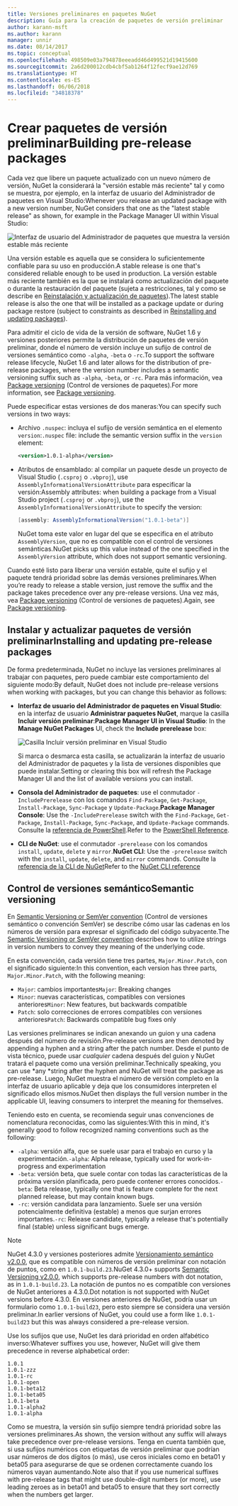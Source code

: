 ```yaml
---
title: Versiones preliminares en paquetes NuGet
description: Guía para la creación de paquetes de versión preliminar
author: karann-msft
ms.author: karann
manager: unnir
ms.date: 08/14/2017
ms.topic: conceptual
ms.openlocfilehash: 498509e03a794878eeeadd46d499521d19415600
ms.sourcegitcommit: 2a6d200012cdb4cbf5ab1264f12fecf9ae12d769
ms.translationtype: HT
ms.contentlocale: es-ES
ms.lasthandoff: 06/06/2018
ms.locfileid: "34818378"
---
```

# <a name="building-pre-release-packages"></a><span data-ttu-id="39c81-103">Crear paquetes de versión preliminar</span><span class="sxs-lookup"><span data-stu-id="39c81-103">Building pre-release packages</span></span>

<span data-ttu-id="39c81-104">Cada vez que libere un paquete actualizado con un nuevo número de versión, NuGet la considerará la "versión estable más reciente" tal y como se muestra, por ejemplo, en la interfaz de usuario del Administrador de paquetes en Visual Studio:</span><span class="sxs-lookup"><span data-stu-id="39c81-104">Whenever you release an updated package with a new version number, NuGet considers that one as the "latest stable release" as shown, for example in the Package Manager UI within Visual Studio:</span></span>

![Interfaz de usuario del Administrador de paquetes que muestra la versión estable más reciente](media/Prerelease_01-LatestStable.png)

<span data-ttu-id="39c81-106">Una versión estable es aquella que se considera lo suficientemente confiable para su uso en producción.</span><span class="sxs-lookup"><span data-stu-id="39c81-106">A stable release is one that's considered reliable enough to be used in production.</span></span> <span data-ttu-id="39c81-107">La versión estable más reciente también es la que se instalará como actualización del paquete o durante la restauración del paquete (sujeta a restricciones, tal y como se describe en [Reinstalación y actualización de paquetes](../consume-packages/reinstalling-and-updating-packages.md)).</span><span class="sxs-lookup"><span data-stu-id="39c81-107">The latest stable release is also the one that will be installed as a package update or during package restore (subject to constraints as described in [Reinstalling and updating packages](../consume-packages/reinstalling-and-updating-packages.md)).</span></span>

<span data-ttu-id="39c81-108">Para admitir el ciclo de vida de la versión de software, NuGet 1.6 y versiones posteriores permite la distribución de paquetes de versión preliminar, donde el número de versión incluye un sufijo de control de versiones semántico como `-alpha`, `-beta` o `-rc`.</span><span class="sxs-lookup"><span data-stu-id="39c81-108">To support the software release lifecycle, NuGet 1.6 and later allows for the distribution of pre-release packages, where the version number includes a semantic versioning suffix such as `-alpha`, `-beta`, or `-rc`.</span></span> <span data-ttu-id="39c81-109">Para más información, vea [Package versioning](../reference/package-versioning.md#pre-release-versions) (Control de versiones de paquetes).</span><span class="sxs-lookup"><span data-stu-id="39c81-109">For more information, see [Package versioning](../reference/package-versioning.md#pre-release-versions).</span></span>

<span data-ttu-id="39c81-110">Puede especificar estas versiones de dos maneras:</span><span class="sxs-lookup"><span data-stu-id="39c81-110">You can specify such versions in two ways:</span></span>

- <span data-ttu-id="39c81-111">Archivo `.nuspec`: incluya el sufijo de versión semántica en el elemento `version`:</span><span class="sxs-lookup"><span data-stu-id="39c81-111">`.nuspec` file: include the semantic version suffix in the `version` element:</span></span>

    ```xml
    <version>1.0.1-alpha</version>
    ```

- <span data-ttu-id="39c81-112">Atributos de ensamblado: al compilar un paquete desde un proyecto de Visual Studio (`.csproj` o `.vbproj`), use `AssemblyInformationalVersionAttribute` para especificar la versión:</span><span class="sxs-lookup"><span data-stu-id="39c81-112">Assembly attributes: when building a package from a Visual Studio project (`.csproj` or `.vbproj`), use the `AssemblyInformationalVersionAttribute` to specify the version:</span></span>

    ```cs
    [assembly: AssemblyInformationalVersion("1.0.1-beta")]
    ```

    <span data-ttu-id="39c81-113">NuGet toma este valor en lugar del que se especifica en el atributo `AssemblyVersion`, que no es compatible con el control de versiones semánticas.</span><span class="sxs-lookup"><span data-stu-id="39c81-113">NuGet picks up this value instead of the one specified in the `AssemblyVersion` attribute, which does not support semantic versioning.</span></span>

<span data-ttu-id="39c81-114">Cuando esté listo para liberar una versión estable, quite el sufijo y el paquete tendrá prioridad sobre las demás versiones preliminares.</span><span class="sxs-lookup"><span data-stu-id="39c81-114">When you’re ready to release a stable version, just remove the suffix and the package takes precedence over any pre-release versions.</span></span> <span data-ttu-id="39c81-115">Una vez más, vea [Package versioning](../reference/package-versioning.md#pre-release-versions) (Control de versiones de paquetes).</span><span class="sxs-lookup"><span data-stu-id="39c81-115">Again, see [Package versioning](../reference/package-versioning.md#pre-release-versions).</span></span>

## <a name="installing-and-updating-pre-release-packages"></a><span data-ttu-id="39c81-116">Instalar y actualizar paquetes de versión preliminar</span><span class="sxs-lookup"><span data-stu-id="39c81-116">Installing and updating pre-release packages</span></span>

<span data-ttu-id="39c81-117">De forma predeterminada, NuGet no incluye las versiones preliminares al trabajar con paquetes, pero puede cambiar este comportamiento del siguiente modo:</span><span class="sxs-lookup"><span data-stu-id="39c81-117">By default, NuGet does not include pre-release versions when working with packages, but you can change this behavior as follows:</span></span>

- <span data-ttu-id="39c81-118">**Interfaz de usuario del Administrador de paquetes en Visual Studio**: en la interfaz de usuario **Administrar paquetes NuGet**, marque la casilla **Incluir versión preliminar**:</span><span class="sxs-lookup"><span data-stu-id="39c81-118">**Package Manager UI in Visual Studio**: In the **Manage NuGet Packages** UI, check the **Include prerelease** box:</span></span>

    ![Casilla Incluir versión preliminar en Visual Studio](media/Prerelease_02-CheckPrerelease.png)

    <span data-ttu-id="39c81-120">Si marca o desmarca esta casilla, se actualizarán la interfaz de usuario del Administrador de paquetes y la lista de versiones disponibles que puede instalar.</span><span class="sxs-lookup"><span data-stu-id="39c81-120">Setting or clearing this box will refresh the Package Manager UI and the list of available versions you can install.</span></span>

- <span data-ttu-id="39c81-121">**Consola del Administrador de paquetes**: use el conmutador `-IncludePrerelease` con los comandos `Find-Package`, `Get-Package`, `Install-Package`, `Sync-Package` y `Update-Package`.</span><span class="sxs-lookup"><span data-stu-id="39c81-121">**Package Manager Console**: Use the `-IncludePrerelease` switch with the `Find-Package`, `Get-Package`, `Install-Package`, `Sync-Package`, and `Update-Package` commands.</span></span> <span data-ttu-id="39c81-122">Consulte la [referencia de PowerShell](../tools/powershell-reference.md).</span><span class="sxs-lookup"><span data-stu-id="39c81-122">Refer to the [PowerShell Reference](../tools/powershell-reference.md).</span></span>

- <span data-ttu-id="39c81-123">**CLI de NuGet**: use el conmutador `-prerelease` con los comandos `install`, `update`, `delete` y `mirror`.</span><span class="sxs-lookup"><span data-stu-id="39c81-123">**NuGet CLI**: Use the `-prerelease` switch with the `install`, `update`, `delete`, and `mirror` commands.</span></span> <span data-ttu-id="39c81-124">Consulte la [referencia de la CLI de NuGet](../tools/nuget-exe-cli-reference.md)</span><span class="sxs-lookup"><span data-stu-id="39c81-124">Refer to the [NuGet CLI reference](../tools/nuget-exe-cli-reference.md)</span></span>

## <a name="semantic-versioning"></a><span data-ttu-id="39c81-125">Control de versiones semántico</span><span class="sxs-lookup"><span data-stu-id="39c81-125">Semantic versioning</span></span>

<span data-ttu-id="39c81-126">En [Semantic Versioning or SemVer convention](http://semver.org/spec/v1.0.0.html) (Control de versiones semántico o convención SemVer) se describe cómo usar las cadenas en los números de versión para expresar el significado del código subyacente.</span><span class="sxs-lookup"><span data-stu-id="39c81-126">The [Semantic Versioning or SemVer convention](http://semver.org/spec/v1.0.0.html) describes how to utilize strings in version numbers to convey they meaning of the underlying code.</span></span>

<span data-ttu-id="39c81-127">En esta convención, cada versión tiene tres partes, `Major.Minor.Patch`, con el significado siguiente:</span><span class="sxs-lookup"><span data-stu-id="39c81-127">In this convention, each version has three parts, `Major.Minor.Patch`, with the following meaning:</span></span>

- <span data-ttu-id="39c81-128">`Major`: cambios importantes</span><span class="sxs-lookup"><span data-stu-id="39c81-128">`Major`: Breaking changes</span></span>
- <span data-ttu-id="39c81-129">`Minor`: nuevas características, compatibles con versiones anteriores</span><span class="sxs-lookup"><span data-stu-id="39c81-129">`Minor`: New features, but backwards compatible</span></span>
- <span data-ttu-id="39c81-130">`Patch`: solo correcciones de errores compatibles con versiones anteriores</span><span class="sxs-lookup"><span data-stu-id="39c81-130">`Patch`: Backwards compatible bug fixes only</span></span>

<span data-ttu-id="39c81-131">Las versiones preliminares se indican anexando un guion y una cadena después del número de revisión.</span><span class="sxs-lookup"><span data-stu-id="39c81-131">Pre-release versions are then denoted by appending a hyphen and a string after the patch number.</span></span> <span data-ttu-id="39c81-132">Desde el punto de vista técnico, puede usar *cualquier* cadena después del guion y NuGet tratará el paquete como una versión preliminar.</span><span class="sxs-lookup"><span data-stu-id="39c81-132">Technically speaking, you can use *any *string after the hyphen and NuGet will treat the package as pre-release.</span></span> <span data-ttu-id="39c81-133">Luego, NuGet muestra el número de versión completo en la interfaz de usuario aplicable y deja que los consumidores interpreten el significado ellos mismos.</span><span class="sxs-lookup"><span data-stu-id="39c81-133">NuGet then displays the full version number in the applicable UI, leaving consumers to interpret the meaning for themselves.</span></span>

<span data-ttu-id="39c81-134">Teniendo esto en cuenta, se recomienda seguir unas convenciones de nomenclatura reconocidas, como las siguientes:</span><span class="sxs-lookup"><span data-stu-id="39c81-134">With this in mind, it's generally good to follow recognized naming conventions such as the following:</span></span>

- <span data-ttu-id="39c81-135">`-alpha`: versión alfa, que se suele usar para el trabajo en curso y la experimentación.</span><span class="sxs-lookup"><span data-stu-id="39c81-135">`-alpha`: Alpha release, typically used for work-in-progress and experimentation</span></span>
- <span data-ttu-id="39c81-136">`-beta`: versión beta, que suele contar con todas las características de la próxima versión planificada, pero puede contener errores conocidos.</span><span class="sxs-lookup"><span data-stu-id="39c81-136">`-beta`: Beta release, typically one that is feature complete for the next planned release, but may contain known bugs.</span></span>
- <span data-ttu-id="39c81-137">`-rc`: versión candidata para lanzamiento. Suele ser una versión potencialmente definitiva (estable) a menos que surjan errores importantes.</span><span class="sxs-lookup"><span data-stu-id="39c81-137">`-rc`: Release candidate, typically a release that's potentially final (stable) unless significant bugs emerge.</span></span>

> [!Note]
> <span data-ttu-id="39c81-138">NuGet 4.3.0 y versiones posteriores admite [Versionamiento semántico v2.0.0](http://semver.org/spec/v2.0.0.html), que es compatible con números de versión preliminar con notación de puntos, como en `1.0.1-build.23`.</span><span class="sxs-lookup"><span data-stu-id="39c81-138">NuGet 4.3.0+ supports [Semantic Versioning v2.0.0](http://semver.org/spec/v2.0.0.html), which supports pre-release numbers with dot notation, as in `1.0.1-build.23`.</span></span> <span data-ttu-id="39c81-139">La notación de puntos no es compatible con versiones de NuGet anteriores a 4.3.0.</span><span class="sxs-lookup"><span data-stu-id="39c81-139">Dot notation is not supported with NuGet versions before 4.3.0.</span></span> <span data-ttu-id="39c81-140">En versiones anteriores de NuGet, podría usar un formulario como `1.0.1-build23`, pero esto siempre se considera una versión preliminar.</span><span class="sxs-lookup"><span data-stu-id="39c81-140">In earlier versions of NuGet, you could use a form like `1.0.1-build23` but this was always considered a pre-release version.</span></span>

<span data-ttu-id="39c81-141">Use los sufijos que use, NuGet les dará prioridad en orden alfabético inverso:</span><span class="sxs-lookup"><span data-stu-id="39c81-141">Whatever suffixes you use, however, NuGet will give them precedence in reverse alphabetical order:</span></span>

    1.0.1
    1.0.1-zzz
    1.0.1-rc
    1.0.1-open
    1.0.1-beta12
    1.0.1-beta05
    1.0.1-beta
    1.0.1-alpha2
    1.0.1-alpha

<span data-ttu-id="39c81-142">Como se muestra, la versión sin sufijo siempre tendrá prioridad sobre las versiones preliminares.</span><span class="sxs-lookup"><span data-stu-id="39c81-142">As shown, the version without any suffix will always take precedence over pre-release versions.</span></span> <span data-ttu-id="39c81-143">Tenga en cuenta también que, si usa sufijos numéricos con etiquetas de versión preliminar que podrían usar números de dos dígitos (o más), use ceros iniciales como en beta01 y beta05 para asegurarse de que se ordenen correctamente cuando los números vayan aumentando.</span><span class="sxs-lookup"><span data-stu-id="39c81-143">Note also that if you use numerical suffixes with pre-release tags that might use double-digit numbers (or more), use leading zeroes as in beta01 and beta05 to ensure that they sort correctly when the numbers get larger.</span></span>
